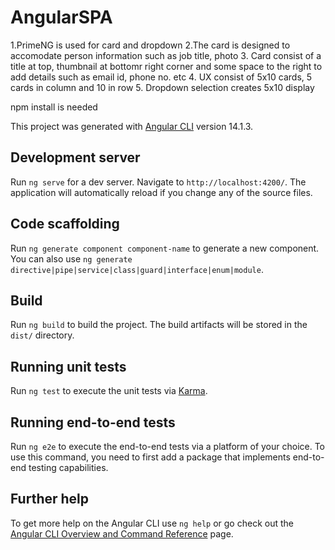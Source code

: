 # AngularSPA

1.PrimeNG is used for card and dropdown
2.The card is designed to accomodate person information such as job title, photo
3. Card consist of a title at top, thumbnail at bottomr right corner and some space to the right to add details such as email id, phone no. etc 
4. UX consist of 5x10 cards, 5 cards in column and 10 in row
5. Dropdown selection creates 5x10 display 

npm install is needed

This project was generated with [Angular CLI](https://github.com/angular/angular-cli) version 14.1.3.

## Development server

Run `ng serve` for a dev server. Navigate to `http://localhost:4200/`. The application will automatically reload if you change any of the source files.

## Code scaffolding

Run `ng generate component component-name` to generate a new component. You can also use `ng generate directive|pipe|service|class|guard|interface|enum|module`.

## Build

Run `ng build` to build the project. The build artifacts will be stored in the `dist/` directory.

## Running unit tests

Run `ng test` to execute the unit tests via [Karma](https://karma-runner.github.io).

## Running end-to-end tests

Run `ng e2e` to execute the end-to-end tests via a platform of your choice. To use this command, you need to first add a package that implements end-to-end testing capabilities.

## Further help

To get more help on the Angular CLI use `ng help` or go check out the [Angular CLI Overview and Command Reference](https://angular.io/cli) page.
